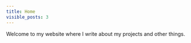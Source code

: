 ```yaml
---
title: Home
visible_posts: 3
---
```


Welcome to my website where I write about my projects and other things.